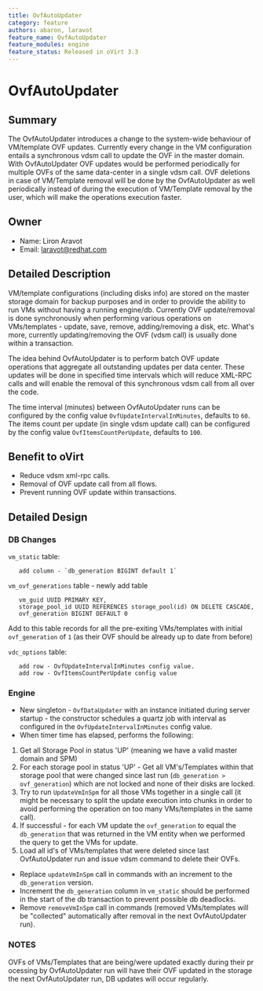 ```yaml
---
title: OvfAutoUpdater
category: feature
authors: abaron, laravot
feature_name: OvfAutoUpdater
feature_modules: engine
feature_status: Released in oVirt 3.3
---
```


# OvfAutoUpdater

## Summary

The OvfAutoUpdater introduces a change to the system-wide behaviour of VM/template OVF updates. Currently every change in the VM configuration entails a synchronous vdsm call to update the OVF in the master domain. With OvfAutoUpdater OVF updates would be performed periodically for multiple OVFs of the same data-center in a single vdsm call. OVF deletions in case of VM/Template removal will be done by the OvfAutoUpdater as well periodically instead of during the execution of VM/Template removal by the user, which will make the operations execution faster.

## Owner

*   Name: Liron Aravot
*   Email: <laravot@redhat.com>

## Detailed Description

VM/template configurations (including disks info) are stored on the master storage domain for backup purposes and in order to provide the ability to run VMs without having a running engine/db. Currently OVF update/removal is done synchronously when performing various operations on VMs/templates - update, save, remove, adding/removing a disk, etc. What's more, currently updating/removing the OVF (vdsm call) is usually done within a transaction.

The idea behind OvfAutoUpdater is to perform batch OVF update operations that aggregate all outstanding updates per data center. These updates will be done in specified time intervals which will reduce XML-RPC calls and will enable the removal of this synchronous vdsm call from all over the code.

The time interval (minutes) between OvfAutoUpdater runs can be configured by the config value `OvfUpdateIntervalInMinutes`, defaults to `60`. The items count per update (in single vdsm update call) can be configured by the config value `OvfItemsCountPerUpdate`, defaults to `100`.

## Benefit to oVirt

*   Reduce vdsm xml-rpc calls.
*   Removal of OVF update call from all flows.
*   Prevent running OVF update within transactions.

## Detailed Design

### DB Changes

`vm_static` table:

       add column - `db_generation BIGINT default 1`

`vm_ovf_generations` table - newly add table

       vm_guid UUID PRIMARY KEY,
       storage_pool_id UUID REFERENCES storage_pool(id) ON DELETE CASCADE,
       ovf_generation BIGINT DEFAULT 0

Add to this table records for all the pre-exiting VMs/templates with initial `ovf_generation` of `1` (as their OVF should be already up to date from before)

`vdc_options` table:

       add row - OvfUpdateIntervalInMinutes config value.
       add row - OvfItemsCountPerUpdate config value

### Engine

*   New singleton - `OvfDataUpdater` with an instance initiated during server startup - the constructor schedules a quartz job with interval as configured in the `OvfUpdateIntervalInMinutes` config value.
*   When timer time has elapsed, performs the following:

1. Get all Storage Pool in status 'UP' (meaning we have a valid master domain and SPM)
2. For each storage pool in status 'UP' - Get all VM's/Templates within that storage pool that were changed since last run (`db_generation > ovf_generation`) which are not locked and none of their disks are locked.
3. Try to run `UpdateVmInSpm` for all those VMs together in a single call (it might be necessary to split the update execution into chunks in order to avoid performing the operation on too many VMs/templates in the same call).
4. If successful - for each VM update the `ovf_generation` to equal the `db_generation` that was returned in the VM entity when we performed the query to get the VMs for update.
5. Load all id's of VMs/templates that were deleted since last OvfAutoUpdater run and issue vdsm command to delete their OVFs.

*   Replace `updateVmInSpm` call in commands with an increment to the `db_generation` version.
*   Increment the `db_generation` column in `vm_static` should be performed in the start of the db transaction to prevent possible db deadlocks.
*   Remove `removeVmInSpm` call in commands (removed VMs/templates will be "collected" automatically after removal in the next OvfAutoUpdater run).

### NOTES

OVFs of VMs/Templates that are being/were updated exactly during their processing by OvfAutoUpdater run will have their OVF updated in the storage the next OvfAutoUpdater run, DB updates will occur regularly.
